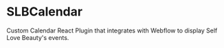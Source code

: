 # SLBCalendar
Custom Calendar React Plugin that integrates with Webflow to display Self Love Beauty's events. 
